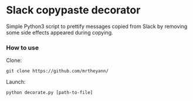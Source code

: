 # Slack copypaste decorator

Simple Python3 script to prettify messages copied from Slack by removing some side effects appeared during copying.

### How to use

Clone:

`git clone https://github.com/mrtheyann/`

Launch:

`python decorate.py [path-to-file]`



